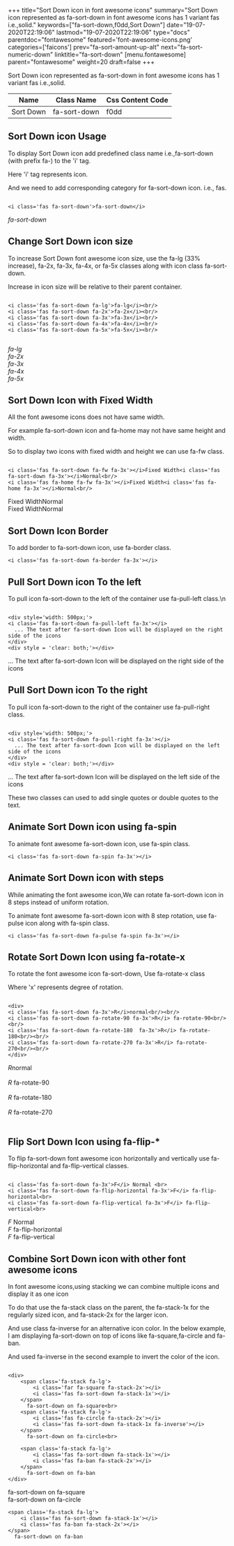 +++
title="Sort Down icon in font awesome icons"
summary="Sort Down icon represented as fa-sort-down in font awesome icons has 1 variant fas i.e.,solid."
keywords=["fa-sort-down,f0dd,Sort Down"]
date="19-07-2020T22:19:06"
lastmod="19-07-2020T22:19:06"
type="docs"
parentdoc="fontawesome"
featured='font-awesome-icons.png'
categories=['faicons']
prev="fa-sort-amount-up-alt"
next="fa-sort-numeric-down"
linktitle="fa-sort-down"
[menu.fontawesome]
parent="fontawesome"
weight=20
draft=false
+++


Sort Down icon represented as fa-sort-down in font awesome icons has 1 variant fas i.e.,solid.

<div class='table-responsive'><table class='table'><thead><tr><th>Name</th><th>Class Name</th><th>Css Content Code</th></tr></thead><tbody><tr><td>Sort Down</td><td>fa-sort-down</td><td>f0dd</td></tr></tbody></table></div>



## Sort Down icon Usage

To display Sort Down icon add predefined class name i.e.,fa-sort-down (with prefix fa-) to the 'i' tag.

Here 'i' tag represents icon.

And we need to add corresponding category for fa-sort-down icon. i.e., fas.


```

<i class='fas fa-sort-down'>fa-sort-down</i>
```

<i class='fas fa-sort-down'>fa-sort-down</i>




## Change Sort Down icon size
To increase Sort Down font awesome icon size, use the fa-lg (33% increase), fa-2x, fa-3x, fa-4x, or fa-5x classes along with icon class fa-sort-down.

Increase in icon size will be relative to their parent container. 

```

<i class='fas fa-sort-down fa-lg'>fa-lg</i><br/>
<i class='fas fa-sort-down fa-2x'>fa-2x</i><br/>
<i class='fas fa-sort-down fa-3x'>fa-3x</i><br/>
<i class='fas fa-sort-down fa-4x'>fa-4x</i><br/>
<i class='fas fa-sort-down fa-5x'>fa-5x</i><br/>
            
```

<i class='fas fa-sort-down fa-lg'>fa-lg</i><br/>
<i class='fas fa-sort-down fa-2x'>fa-2x</i><br/>
<i class='fas fa-sort-down fa-3x'>fa-3x</i><br/>
<i class='fas fa-sort-down fa-4x'>fa-4x</i><br/>
<i class='fas fa-sort-down fa-5x'>fa-5x</i><br/>
            



## Sort Down Icon with Fixed Width 

All the font awesome icons does not have same width.

For example fa-sort-down icon and fa-home may not have same height and width.

So to display two icons with fixed width and height we can use fa-fw class.


```

<i class='fas fa-sort-down fa-fw fa-3x'></i>Fixed Width<i class='fas fa-sort-down fa-3x'></i>Normal<br/>
<i class='fas fa-home fa-fw fa-3x'></i>Fixed Width<i class='fas fa-home fa-3x'></i>Normal<br/>
```

<i class='fas fa-sort-down fa-fw fa-3x'></i>Fixed Width<i class='fas fa-sort-down fa-3x'></i>Normal<br/>
<i class='fas fa-home fa-fw fa-3x'></i>Fixed Width<i class='fas fa-home fa-3x'></i>Normal<br/>



## Sort Down Icon Border 

To add border to fa-sort-down icon, use fa-border class.


```
<i class='fas fa-sort-down fa-border fa-3x'></i>

```
<i class='fas fa-sort-down fa-border fa-3x'></i>





## Pull Sort Down icon To the left

To pull icon fa-sort-down to the left of the container use fa-pull-left class.\n

```

<div style='width: 500px;'>
<i class='fas fa-sort-down fa-pull-left fa-3x'></i>
  ... The text after fa-sort-down Icon will be displayed on the right side of the icons
</div>
<div style = 'clear: both;'></div>
```

<div style='width: 500px;'>
<i class='fas fa-sort-down fa-pull-left fa-3x'></i>
  ... The text after fa-sort-down Icon will be displayed on the right side of the icons
</div>
<div style = 'clear: both;'></div>




## Pull Sort Down icon To the right
To pull icon fa-sort-down to the right of the container use fa-pull-right class.

```

<div style='width: 500px;'>
<i class='fas fa-sort-down fa-pull-right fa-3x'></i>
  ... The text after fa-sort-down Icon will be displayed on the left side of the icons
</div>
<div style = 'clear: both;'></div>
```

<div style='width: 500px;'>
<i class='fas fa-sort-down fa-pull-right fa-3x'></i>
  ... The text after fa-sort-down Icon will be displayed on the left side of the icons
</div>
<div style = 'clear: both;'></div>

These two classes can used to add single quotes or double quotes to the text.


## Animate Sort Down icon using fa-spin
To animate font awesome fa-sort-down icon, use fa-spin class.

```
<i class='fas fa-sort-down fa-spin fa-3x'></i>
```
<i class='fas fa-sort-down fa-spin fa-3x'></i>




## Animate Sort Down icon with steps
While animating the font awesome icon,We can rotate fa-sort-down icon in 8 steps instead of uniform rotation.

To animate font awesome fa-sort-down icon with 8 step rotation, use fa-pulse icon along with fa-spin class.


```
<i class='fas fa-sort-down fa-pulse fa-spin fa-3x'></i>

```
<i class='fas fa-sort-down fa-pulse fa-spin fa-3x'></i>





## Rotate Sort Down Icon using fa-rotate-x
To rotate the font awesome icon fa-sort-down, Use fa-rotate-x class

Where 'x' represents degree of rotation.


```

<div>
<i class='fas fa-sort-down fa-3x'>R</i>normal<br/><br/>
<i class='fas fa-sort-down fa-rotate-90 fa-3x'>R</i> fa-rotate-90<br/><br/> 
<i class='fas fa-sort-down fa-rotate-180  fa-3x'>R</i> fa-rotate-180<br/><br/> 
<i class='fas fa-sort-down fa-rotate-270 fa-3x'>R</i> fa-rotate-270<br/><br/>
</div>
```

<div>
<i class='fas fa-sort-down fa-3x'>R</i>normal<br/><br/>
<i class='fas fa-sort-down fa-rotate-90 fa-3x'>R</i> fa-rotate-90<br/><br/> 
<i class='fas fa-sort-down fa-rotate-180  fa-3x'>R</i> fa-rotate-180<br/><br/> 
<i class='fas fa-sort-down fa-rotate-270 fa-3x'>R</i> fa-rotate-270<br/><br/>
</div>




## Flip Sort Down Icon using fa-flip-*
To flip fa-sort-down font awesome icon horizontally and vertically use fa-flip-horizontal and fa-flip-vertical classes. 

```

<i class='fas fa-sort-down fa-3x'>F</i> Normal <br>
<i class='fas fa-sort-down fa-flip-horizontal fa-3x'>F</i> fa-flip-horizontal<br>
<i class='fas fa-sort-down fa-flip-vertical fa-3x'>F</i> fa-flip-vertical<br>
```

<i class='fas fa-sort-down fa-3x'>F</i> Normal <br>
<i class='fas fa-sort-down fa-flip-horizontal fa-3x'>F</i> fa-flip-horizontal<br>
<i class='fas fa-sort-down fa-flip-vertical fa-3x'>F</i> fa-flip-vertical<br>




## Combine Sort Down icon with other font awesome icons
In font awesome icons,using stacking we can combine multiple icons and display it as one icon 

To do that use the fa-stack class on the parent, the fa-stack-1x for the regularly sized icon, and fa-stack-2x for the larger icon.

And use class fa-inverse for an alternative icon color. 
In the below example, I am displaying fa-sort-down on top of icons like fa-square,fa-circle and fa-ban.

And used fa-inverse in the second example to invert the color of the icon.

```

<div>
    <span class='fa-stack fa-lg'>
        <i class='far fa-square fa-stack-2x'></i>
        <i class='fas fa-sort-down fa-stack-1x'></i>
    </span>
      fa-sort-down on fa-square<br>
    <span class='fa-stack fa-lg'>
        <i class='fas fa-circle fa-stack-2x'></i>
        <i class='fas fa-sort-down fa-stack-1x fa-inverse'></i>
    </span>
      fa-sort-down on fa-circle<br>

    <span class='fa-stack fa-lg'>
        <i class='fas fa-sort-down fa-stack-1x'></i>
        <i class='fas fa-ban fa-stack-2x'></i>
    </span>
      fa-sort-down on fa-ban
</div>
```

<div>
    <span class='fa-stack fa-lg'>
        <i class='far fa-square fa-stack-2x'></i>
        <i class='fas fa-sort-down fa-stack-1x'></i>
    </span>
      fa-sort-down on fa-square<br>
    <span class='fa-stack fa-lg'>
        <i class='fas fa-circle fa-stack-2x'></i>
        <i class='fas fa-sort-down fa-stack-1x fa-inverse'></i>
    </span>
      fa-sort-down on fa-circle<br>

    <span class='fa-stack fa-lg'>
        <i class='fas fa-sort-down fa-stack-1x'></i>
        <i class='fas fa-ban fa-stack-2x'></i>
    </span>
      fa-sort-down on fa-ban
</div>






